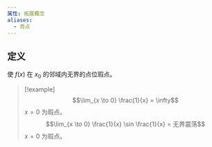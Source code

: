 ```yaml
---
属性: 拓展概念
aliases:
  - 奇点
---
```


## 定义

使 $f(x)$ 在 $x_0$ 的邻域内无界的点位瑕点。

> [!example] 
> $$\lim_{x \to 0} \frac{1}{x} = \infty$$
> $x = 0$ 为瑕点。
> $$\lim_{x \to 0} \frac{1}{x} \sin \frac{1}{x} = 无界震荡$$
> $x = 0$ 为瑕点。